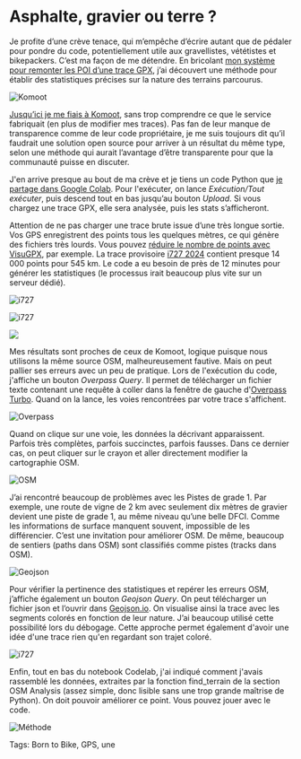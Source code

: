 # Asphalte, gravier ou terre ?

Je profite d’une crève tenace, qui m’empêche d’écrire autant que de pédaler pour pondre du code, potentiellement utile aux gravellistes, vététistes et bikepackers. C’est ma façon de me détendre. En bricolant [mon système pour remonter les POI d’une trace GPX](https://tcrouzet.com/2023/10/23/enrichir-automatiquement-vos-itineraires-avec-des-points-dinteret/), j’ai découvert une méthode pour établir des statistiques précises sur la nature des terrains parcourus.

![Komoot](https://tcrouzet.com/images_tc/2023/10/stat05-komoot.jpg)

[Jusqu’ici je me fiais à Komoot](https://tcrouzet.com/2022/12/21/comment-evaluer-le-pourcentage-dasphalte-dune-trace/), sans trop comprendre ce que le service fabriquait (en plus de modifier mes traces). Pas fan de leur manque de transparence comme de leur code propriétaire, je me suis toujours dit qu’il faudrait une solution open source pour arriver à un résultat du même type, selon une méthode qui aurait l’avantage d’être transparente pour que la communauté puisse en discuter.

J'en arrive presque au bout de ma crève et je tiens un code Python que [je partage dans Google Colab](https://colab.research.google.com/drive/1OnIlVr7_iI2cLBQp10XpMCKpOhJtJOcc?usp=sharing). Pour l'exécuter, on lance *Exécution/Tout exécuter*, puis descend tout en bas jusqu’au bouton *Upload*. Si vous chargez une trace GPX, elle sera analysée, puis les stats s’afficheront.

Attention de ne pas charger une trace brute issue d’une très longue sortie. Vos GPS enregistrent des points tous les quelques mètres, ce qui génère des fichiers très lourds. Vous pouvez [réduire le nombre de points avec VisuGPX](https://www.visugpx.com/), par exemple. La trace provisoire [i727 2024](https://tcrouzet.com/i727) contient presque 14 000 points pour 545 km. Le code a eu besoin de près de 12 minutes pour générer les statistiques (le processus irait beaucoup plus vite sur un serveur dédié).

![i727](https://tcrouzet.com/images_tc/2023/10/Untitled-stat06.png)

![i727](https://tcrouzet.com/images_tc/2023/10/stat07.png)

![](https://tcrouzet.com/images_tc/2023/10/stat05-komoot3.png)

Mes résultats sont proches de ceux de Komoot, logique puisque nous utilisons la même source OSM, malheureusement fautive. Mais on peut pallier ses erreurs avec un peu de pratique. Lors de l'exécution du code, j'affiche un bouton *Overpass Query*. Il permet de télécharger un fichier texte contenant une requête à coller dans la fenêtre de gauche d'[Overpass Turbo](https://overpass-turbo.eu/). Quand on la lance, les voies rencontrées par votre trace s'affichent.

![Overpass](https://tcrouzet.com/images_tc/2023/10/stat01-overpass.jpg)

Quand on clique sur une voie, les données la décrivant apparaissent. Parfois très complètes, parfois succinctes, parfois fausses. Dans ce dernier cas, on peut cliquer sur le crayon et aller directement modifier la cartographie OSM.

![OSM](https://tcrouzet.com/images_tc/2023/10/stat04-box.jpg)

J’ai rencontré beaucoup de problèmes avec les Pistes de grade 1. Par exemple, une route de vigne de 2 km avec seulement dix mètres de gravier devient une piste de grade 1, au même niveau qu’une belle DFCI. Comme les informations de surface manquent souvent, impossible de les différencier. C’est une invitation pour améliorer OSM. De même, beaucoup de sentiers (paths dans OSM) sont classifiés comme pistes (tracks dans OSM).

![Geojson](https://tcrouzet.com/images_tc/2023/10/stat08.jpg)

Pour vérifier la pertinence des statistiques et repérer les erreurs OSM, j’affiche également un bouton *Geojson Query*. On peut télécharger un fichier json et l’ouvrir dans [Geojson.io](geojson.io). On visualise ainsi la trace avec les segments colorés en fonction de leur nature. J’ai beaucoup utilisé cette possibilité lors du débogage. Cette approche permet également d'avoir une idée d'une trace rien qu'en regardant son trajet coloré.

![i727](https://tcrouzet.com/images_tc/2023/10/Untitled-stat09-scaled.jpg)

Enfin, tout en bas du notebook Codelab, j'ai indiqué comment j'avais rassemblé les données, extraites par la fonction find\_terrain de la section OSM Analysis (assez simple, donc lisible sans une trop grande maîtrise de Python). On doit pouvoir améliorer ce point. Vous pouvez jouer avec le code.

![Méthode](https://tcrouzet.com/images_tc/2023/10/stat09.png)

Tags: Born to Bike, GPS, une
